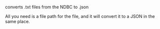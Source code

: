 converts .txt files from the NDBC to .json

All you need is a file path for the file, and it will convert it to a JSON in the same place.
